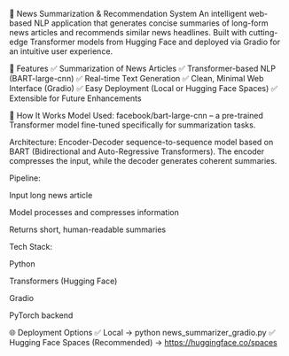 📰 News Summarization & Recommendation System
An intelligent web-based NLP application that generates concise summaries of long-form news articles and recommends similar news headlines. Built with cutting-edge Transformer models from Hugging Face and deployed via Gradio for an intuitive user experience.

🚀 Features
✅ Summarization of News Articles
✅ Transformer-based NLP (BART-large-cnn)
✅ Real-time Text Generation
✅ Clean, Minimal Web Interface (Gradio)
✅ Easy Deployment (Local or Hugging Face Spaces)
✅ Extensible for Future Enhancements

🎯 How It Works
Model Used:
facebook/bart-large-cnn – a pre-trained Transformer model fine-tuned specifically for summarization tasks.

Architecture:
Encoder-Decoder sequence-to-sequence model based on BART (Bidirectional and Auto-Regressive Transformers). The encoder compresses the input, while the decoder generates coherent summaries.

Pipeline:

Input long news article

Model processes and compresses information

Returns short, human-readable summaries

Tech Stack:

Python

Transformers (Hugging Face)

Gradio

PyTorch backend


🌐 Deployment Options
  ✅ Local → python news_summarizer_gradio.py
  ✅ Hugging Face Spaces (Recommended) → https://huggingface.co/spaces
